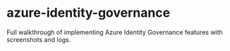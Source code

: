# azure-identity-governance
Full walkthrough of implementing Azure Identity Governance features with screenshots and logs.
